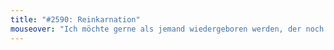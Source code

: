 ```yaml
---
title: "#2590: Reinkarnation"
mouseover: "Ich möchte gerne als jemand wiedergeboren werden, der noch nie wiedergeboren wurde."
---
```



